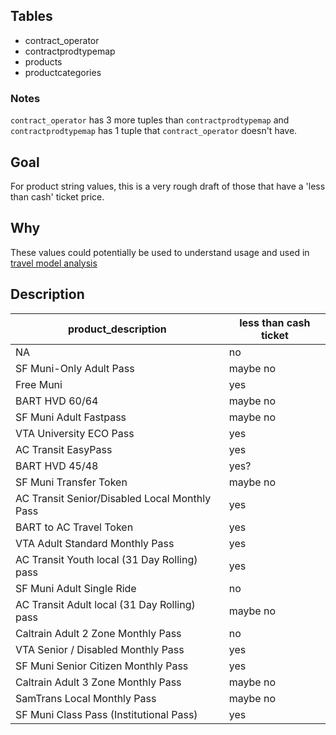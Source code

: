 ## Tables

- contract_operator
- contractprodtypemap
- products
- productcategories

### Notes

`contract_operator` has 3 more tuples than `contractprodtypemap` and `contractprodtypemap` has 1 tuple that `contract_operator` doesn't have. 

## Goal 

For product string values, this is a very rough draft of those that have a 'less than cash' ticket price. 

## Why

These values could potentially be used to understand usage and used in [travel model analysis](https://github.com/BayAreaMetro/Data-And-Visualization-Projects/tree/a882743ac0f8db750d199dc6c634de2501590ebf/clipper-institutional-cards)

## Description

| product_description                           | less than cash ticket | 
|-----------------------------------------------|-----------------------| 
| NA                                            | no                    | 
| SF Muni-Only Adult Pass                       | maybe no              | 
| Free Muni                                     | yes                   | 
| BART HVD 60/64                                | maybe no              | 
| SF Muni Adult Fastpass                        | maybe no              | 
| VTA University ECO Pass                       | yes                   | 
| AC Transit EasyPass                           | yes                   | 
| BART HVD 45/48                                | yes?                  | 
| SF Muni Transfer Token                        | maybe no              | 
| AC Transit Senior/Disabled Local Monthly Pass | yes                   | 
| BART to AC Travel Token                       | yes                   | 
| VTA Adult Standard Monthly Pass               | yes                   | 
| AC Transit Youth local (31 Day Rolling) pass  | yes                   | 
| SF Muni Adult Single Ride                     | no                    | 
| AC Transit Adult local (31 Day Rolling) pass  | maybe no              | 
| Caltrain Adult 2 Zone Monthly Pass            | no                    | 
| VTA Senior / Disabled Monthly Pass            | yes                   | 
| SF Muni Senior Citizen Monthly Pass           | yes                   | 
| Caltrain Adult 3 Zone Monthly Pass            | maybe no              | 
| SamTrans Local Monthly Pass                   | maybe no              | 
| SF Muni Class Pass (Institutional Pass)       | yes                   | 
